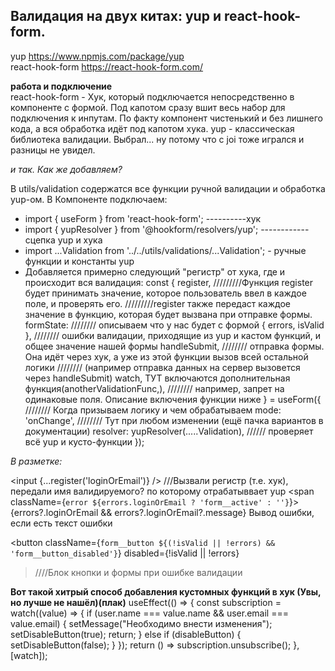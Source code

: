 ## Валидация на двух китах: yup и react-hook-form.  

yup https://www.npmjs.com/package/yup  
react-hook-form https://react-hook-form.com/ 

**работа и подключение**  
react-hook-form - Хук, который подключается непосредственно в компоненте с формой. Под капотом сразу вшит весь набор для подключения к инпутам. По факту компонент чистенький и без лишнего кода, а вся обработка идёт под капотом хука.
yup - классическая библиотека валидации. Выбрал... ну потому что с joi тоже игрался и разницы не увидел. 

*и так. Как же добавляем?*

В utils/validation содержатся все функции ручной валидации и обработка yup-ом.
В Компоненте подключаем:

 - import { useForm } from 'react-hook-form'; ----------хук
 - import { yupResolver } from '@hookform/resolvers/yup';  ------------сцепка yup и хука 
 - import ...Validation from '../../utils/validations/...Validation';  - ручные функции и константы yup
 - Добавляется примерно следующий "регистр" от хука, где и происходит вся валидация:
   const {
    register,       /////////Функция register будет принимать значение, которое пользователь ввел в каждое поле, и проверять его. 
                    /////////register также передаст каждое значение в функцию, которая будет вызвана при отправке формы.
    formState:      //////// описываем что у нас будет с формой
    { errors, isValid }, //////// ошибки валидации, приходящие из yup и кастом функций, и общее значение нашей формы
    handleSubmit,        //////// отправка формы. Она идёт через хук, а уже из этой функции вызов всей остальной логики 
                         //////// (например отправка данных на сервер вызовется через handleSubmit)
    watch,              ТУТ включаются дополнительная функция(anotherValidationFunc,),
                         //////// например, запрет на одинаковые поля. Описание включения функции ниже
  } = useForm({          //////// Когда призываем логику и чем обрабатываем
    mode: 'onChange',    //////// Тут при любом изменении (ещё пачка вариантов в документации)
    resolver: yupResolver(.....Validation),     ////// проверяет всё yup и кусто-функции
  });

*В разметке:*

<input 
    {...register('loginOrEmail')} 
/> ///Вызвали регистр (т.е. хук), передали имя валидируемого? по которому отрабатыввает yup
<span className={`error ${errors.loginOrEmail ? 'form__active' : ''}`}>
{errors?.loginOrEmail && errors?.loginOrEmail?.message}
</span> Вывод ошибки, если есть текст ошибки

<button
        className={`form__button ${(!isValid || !errors) && 'form__button_disabled'}`}
        disabled={!isValid || !errors}
>   ////Блок кнопки и формы при ошибке валидации


**Вот такой хитрый способ добавления кустомных функций в хук (Увы, но лучше не нашёл)(плак)**
  useEffect(() => {
    const subscription = watch((value) => {
      if (user.name === value.name && user.email === value.email) {
        setMessage("Необходимо внести изменения");
        setDisableButton(true);
        return;
      } else if (disableButton) {
        setDisableButton(false);
      }
    });
    return () => subscription.unsubscribe();
  }, [watch]);